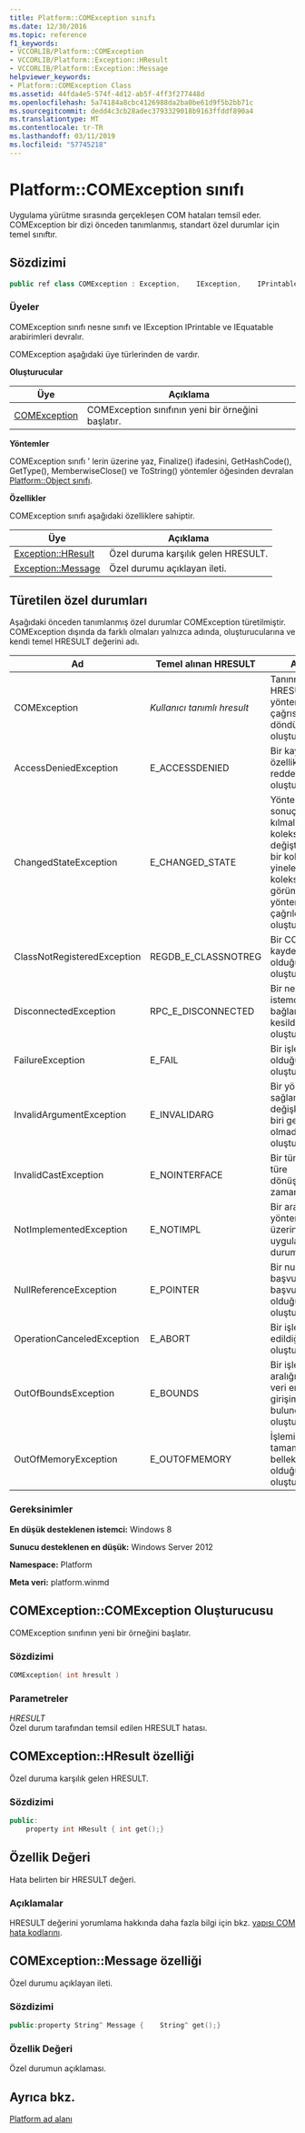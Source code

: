 ```yaml
---
title: Platform::COMException sınıfı
ms.date: 12/30/2016
ms.topic: reference
f1_keywords:
- VCCORLIB/Platform::COMException
- VCCORLIB/Platform::Exception::HResult
- VCCORLIB/Platform::Exception::Message
helpviewer_keywords:
- Platform::COMException Class
ms.assetid: 44fda4e5-574f-4d12-ab5f-4ff3f277448d
ms.openlocfilehash: 5a74184a8cbc4126988da2ba0be61d9f5b2bb71c
ms.sourcegitcommit: dedd4c3cb28adec3793329018b9163ffddf890a4
ms.translationtype: MT
ms.contentlocale: tr-TR
ms.lasthandoff: 03/11/2019
ms.locfileid: "57745218"
---
```

# <a name="platformcomexception-class"></a>Platform::COMException sınıfı

Uygulama yürütme sırasında gerçekleşen COM hataları temsil eder. COMException bir dizi önceden tanımlanmış, standart özel durumlar için temel sınıftır.

## <a name="syntax"></a>Sözdizimi

```cpp
public ref class COMException : Exception,    IException,    IPrintable,    IEquatable
```

### <a name="members"></a>Üyeler

COMException sınıfı nesne sınıfı ve IException IPrintable ve IEquatable arabirimleri devralır.

COMException aşağıdaki üye türlerinden de vardır.

**Oluşturucular**

|Üye|Açıklama|
|------------|-----------------|
|[COMException](#ctor)|COMException sınıfının yeni bir örneğini başlatır.|

**Yöntemler**

COMException sınıfı ' lerin üzerine yaz, Finalize() ifadesini, GetHashCode(), GetType(), MemberwiseClose() ve ToString() yöntemler öğesinden devralan [Platform::Object sınıfı](../cppcx/platform-object-class.md).

**Özellikler**

COMException sınıfı aşağıdaki özelliklere sahiptir.

|Üye|Açıklama|
|------------|-----------------|
|[Exception::HResult](#hresult)|Özel duruma karşılık gelen HRESULT.|
|[Exception::Message](#message)|Özel durumu açıklayan ileti.|

## <a name="derived-exceptions"></a>Türetilen özel durumları

Aşağıdaki önceden tanımlanmış özel durumlar COMException türetilmiştir. COMException dışında da farklı olmaları yalnızca adında, oluşturucularına ve kendi temel HRESULT değerini adı.

|Ad|Temel alınan HRESULT|Açıklama|
|----------|------------------------|-----------------|
|COMException|*Kullanıcı tanımlı hresult*|Tanınmayan HRESULT bir COM yöntem çağrısından döndürülen zaman oluşturulur.|
|AccessDeniedException|E_ACCESSDENIED|Bir kaynağa veya özellik erişimi reddedilirse oluşturulur.|
|ChangedStateException|E_CHANGED_STATE|Yöntemin sonuçları geçersiz kılmalarını üst koleksiyon değiştikten sonra bir koleksiyon yineleyici veya koleksiyon görünümü yöntemler çağrıldığında oluşturulur.|
|ClassNotRegisteredException|REGDB_E_CLASSNOTREG|Bir COM sınıfı kaydedilmemiş olduğu zaman oluşturulur.|
|DisconnectedException|RPC_E_DISCONNECTED|Bir nesnenin, istemcileriyle bağlantısı kesildiğinde oluşturulur.|
|FailureException|E_FAIL|Bir işlemi başarısız olduğunda oluşturulur.|
|InvalidArgumentException|E_INVALIDARG|Bir yöntem için sağlanan bağımsız değişkenlerden biri geçerli olmadığında oluşturulur.|
|InvalidCastException|E_NOINTERFACE|Bir tür başka bir türe dönüştüremezsiniz zaman oluşturulur.|
|NotImplementedException|E_NOTIMPL|Bir arabirim yöntemi, bir sınıf üzerinde uygulanmadı durum.|
|NullReferenceException|E_POINTER|Bir null Nesne başvurusu başvuru girişimi olduğunda oluşturulur.|
|OperationCanceledException|E_ABORT|Bir işlem iptal edildiğinde oluşturulur.|
|OutOfBoundsException|E_BOUNDS|Bir işlem, geçerli aralığın dışında veri erişim girişiminde bulunduğunda oluşturulur.|
|OutOfMemoryException|E_OUTOFMEMORY|İşlemi tamamlamak için bellek yetersiz olduğunda oluşturulur.|

### <a name="requirements"></a>Gereksinimler

**En düşük desteklenen istemci:** Windows 8

**Sunucu desteklenen en düşük:** Windows Server 2012

**Namespace:** Platform

**Meta veri:** platform.winmd

## <a name="ctor"></a> COMException::COMException Oluşturucusu

COMException sınıfının yeni bir örneğini başlatır.

### <a name="syntax"></a>Sözdizimi

```cpp
COMException( int hresult )
```

### <a name="parameters"></a>Parametreler

*HRESULT*<br/>
Özel durum tarafından temsil edilen HRESULT hatası.

## <a name="hresult"></a> COMException::HResult özelliği

Özel duruma karşılık gelen HRESULT.

### <a name="syntax"></a>Sözdizimi

```cpp
public:
    property int HResult { int get();}
```

## <a name="property-value"></a>Özellik Değeri

Hata belirten bir HRESULT değeri.

### <a name="remarks"></a>Açıklamalar

HRESULT değerini yorumlama hakkında daha fazla bilgi için bkz. [yapısı COM hata kodlarını](/windows/desktop/com/structure-of-com-error-codes).

## <a name="message"></a> COMException::Message özelliği

Özel durumu açıklayan ileti.

### <a name="syntax"></a>Sözdizimi

```cpp
public:property String^ Message {    String^ get();}
```

### <a name="property-value"></a>Özellik Değeri

Özel durumun açıklaması.

## <a name="see-also"></a>Ayrıca bkz.

[Platform ad alanı](../cppcx/platform-namespace-c-cx.md)
